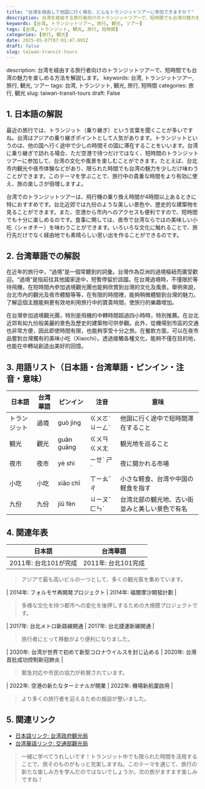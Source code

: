 ```yaml
---
title: "台湾を経由して他国に行く場合、どんなトランジットツアーに参加できますか？"
description: 台湾を経由する旅行者向けのトランジットツアーで、短時間でも台湾の魅力を楽しめる方法を解説します。
keywords: [台湾, トランジットツアー, 旅行, 観光, ツアー]
tags: [台湾, トランジット, 観光, 旅行, 短時間]
categories: [旅行, 観光]
date: 2025-05-07T07:01:47.691Z
draft: false
slug: taiwan-transit-tours
---
```


description: 台湾を経由する旅行者向けのトランジットツアーで、短時間でも台湾の魅力を楽しめる方法を解説します。
keywords: 台湾, トランジットツアー, 旅行, 観光, ツアー
tags: 台湾, トランジット, 観光, 旅行, 短時間
categories: 旅行, 観光
slug: taiwan-transit-tours
draft: False

## 1. 日本語の解説

最近の旅行では、トランジット（乗り継ぎ）という言葉を聞くことが多いですね。台湾はアジアの乗り継ぎポイントとして人気があります。トランジットというのは、他の国へ行く途中で少しの時間その国に滞在することをいいます。台湾に乗り継ぎで訪れる場合、ただ空港で待つだけではなく、短時間のトランジットツアーに参加して、台湾の文化や風景を楽しむことができます。たとえば、台北市内観光や夜市体験などがあり、限られた時間でも台湾の魅力を少しだけ味わうことができます。このテーマを学ぶことで、旅行中の貴重な時間をより有効に使え、旅の楽しさが倍増しますよ。

台湾でのトランジットツアーは、飛行機の乗り換え時間が4時間以上あるときに特におすすめです。台北近郊では九份のような美しい景色や、歴史的な建築物を見ることができます。また、空港から市内へのアクセスも便利ですので、短時間でも十分に楽しめるのです。食事に関しては、夜市で台湾ならではの美味しい小吃（シャオチー）を味わうことができます。いろいろな文化に触れることで、旅行先だけでなく経由地でも素晴らしい思い出を作ることができるのです。

## 2. 台湾華語での解説

在近年的旅行中，“過境”是一個常聽到的詞彙。台灣作為亞洲的過境樞紐而廣受歡迎。“過境”是指前往其他國家途中，短暫停留於該國。在台灣過境時，不僅限於等待飛機，在短時間內參加過境觀光團也能夠欣賞到台灣的文化及風景。舉例來說，台北市內的觀光及夜市體驗等等，在有限的時間裡，能夠稍微體驗到台灣的魅力。了解這個主題能夠更有效地利用旅行中的寶貴時間，使旅行的樂趣增加。

在台灣參加過境觀光團，特別是飛機的中轉時間超過四小時時，特別推薦。在台北近郊有如九份般美麗的景色及歷史的建築物可供參觀。此外，從機場到市區的交通也非常方便，因此即使時間有限，也能夠享受十分之旅。在餐飲方面，可以在夜市品嘗到台灣獨有的美味小吃（Xiaochi）。透過接觸各種文化，能夠不僅在目的地，也能在中轉站創造出美好的回憶。

## 3. 用語リスト（日本語・台湾華語・ピンイン・注音・意味）

| 日本語       | 台湾華語     | ピンイン      | 注音   | 意味                               |
|--------------|--------------|--------------|-------|-----------------------------------|
| トランジット | 過境         | guò jìng     | ㄍㄨㄛˋ ㄐㄧㄥˋ | 他国に行く途中で短時間滞在すること         |
| 観光         | 觀光         | guān guāng   | ㄍㄨㄢ ㄍㄨㄤ | 観光地を巡ること                       |
| 夜市         | 夜市         | yè shì       | ㄧㄝˋ ㄕˋ  | 夜に開かれる市場                       |
| 小吃         | 小吃         | xiǎo chī     | ㄒㄧㄠˇ ㄔ    | 小さな軽食、台湾や中国の軽食を指す         |
| 九份         | 九份         | jiǔ fèn      | ㄐㄧㄡˇ ㄈㄣˋ  | 台湾北部の観光地、古い街並みと美しい景色で有名 |

## 4. 関連年表

| 日本語                         | 台湾華語                    |
|--------------------------------|-----------------------------|
| 2011年: 台北101が完成 | 2011年: 台北101完成       |
>アジアで最も高いビルの一つとして、多くの観光客を集めています。

| 2014年: フォルモサ再開発プロジェクト | 2014年: 福爾摩沙開發計劃      |
>多様な文化を持つ都市への変化を後押しするための大規模プロジェクトです。

| 2017年: 台北メトロ新路線開通  | 2017年: 台北捷運新線開通    |
>旅行者にとって移動がより便利になりました。

| 2020年: 台湾が世界で初めて新型コロナウイルスを封じ込める | 2020年: 台灣首批成功控制新冠肺炎 |
>緊急対応や市民の協力が称賛されています。

| 2022年: 空港の新たなターミナルが開業 | 2022年: 機場新航廈啟用       |
>より多くの旅行者を迎えるための施設が整いました。

## 5. 関連リンク

- [日本語リンク: 台湾政府観光局](https://taiwantourism.jp/)
- [台湾華語リンク: 交通部觀光局](https://taiwan.net.tw/)

>一緒に学べてうれしいです！トランジット中でも限られた時間を活用することで、旅そのものがもっと充実しますね。このテーマを通じて、旅行の新たな楽しみ方を学んだのではないでしょうか。次の旅がますます楽しみですね！